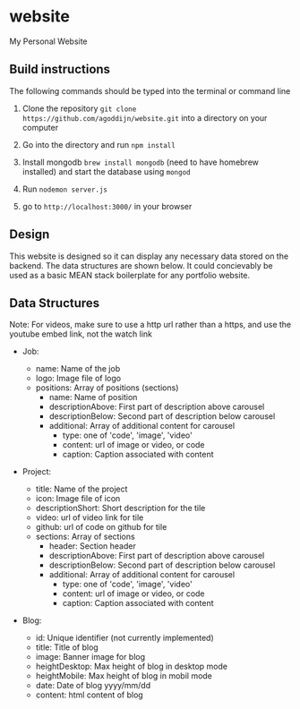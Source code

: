 # website
My Personal Website

## Build instructions

The following commands should be typed into the terminal or command line

1. Clone the repository ``` git clone https://github.com/agoddijn/website.git ``` into a directory on your computer

2. Go into the directory and run ``` npm install ```

3. Install mongodb ``` brew install mongodb ``` (need to have homebrew installed) and start the database using ``` mongod ```

4. Run ``` nodemon server.js ```

5. go to ``` http://localhost:3000/ ``` in your browser

## Design

This website is designed so it can display any necessary data stored on the backend. The data structures are shown below. It could concievably be used as a basic MEAN stack boilerplate for any portfolio website.

## Data Structures

Note: For videos, make sure to use a http url rather than a https, and use the youtube embed link, not the watch link

* Job:
  * name: Name of the job
  * logo: Image file of logo
  * positions: Array of positions (sections)
    * name: Name of position
    * descriptionAbove: First part of description above carousel
    * descriptionBelow: Second part of description below carousel
    * additional: Array of additional content for carousel
      * type: one of 'code', 'image', 'video'
      * content: url of image or video, or code
      * caption: Caption associated with content

* Project:
  * title: Name of the project
  * icon: Image file of icon
  * descriptionShort: Short description for the tile
  * video: url of video link for tile
  * github: url of code on github for tile
  * sections: Array of sections
    * header: Section header
    * descriptionAbove: First part of description above carousel
    * descriptionBelow: Second part of description below carousel
    * additional: Array of additional content for carousel
      * type: one of 'code', 'image', 'video'
      * content: url of image or video, or code
      * caption: Caption associated with content

* Blog:
  * id: Unique identifier (not currently implemented)
  * title: Title of blog
  * image: Banner image for blog
  * heightDesktop: Max height of blog in desktop mode
  * heightMobile: Max height of blog in mobil mode
  * date: Date of blog yyyy/mm/dd
  * content: html content of blog

